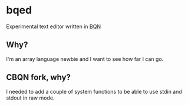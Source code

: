 # bqed

Experimental text editor written in [BQN](https://mlochbaum.github.io/BQN/)

## Why?

I'm an array language newbie and I want to see how far I can go.

## CBQN fork, why?

I needed to add a couple of system functions to be able to use stdin and stdout in raw mode.
